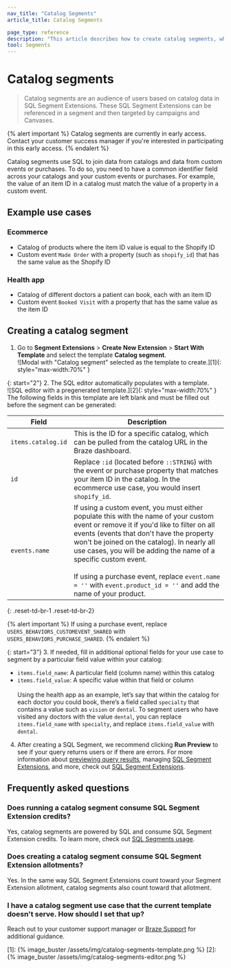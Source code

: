 ```yaml
---
nav_title: "Catalog Segments"
article_title: Catalog Segments

page_type: reference
description: "This article describes how to create catalog segments, which use catalog data in SQL Segment Extensions to build audiences of users."
tool: Segments
---
```


# Catalog segments

> Catalog segments are an audience of users based on catalog data in SQL Segment Extensions. These SQL Segment Extensions can be referenced in a segment and then targeted by campaigns and Canvases. 

{% alert important %}
Catalog segments are currently in early access. Contact your customer success manager if you're interested in participating in this early access.
{% endalert %}

Catalog segments use SQL to join data from catalogs and data from custom events or purchases. To do so, you need to have a common identifier field across your catalogs and your custom events or purchases. For example, the value of an item ID in a catalog must match the value of a property in a custom event.

## Example use cases

### Ecommerce

- Catalog of products where the item ID value is equal to the Shopify ID
- Custom event `Made Order` with a property (such as `shopify_id`) that has the same value as the Shopify ID

### Health app

- Catalog of different doctors a patient can book, each with an item ID  
- Custom event `Booked Visit` with a property that has the same value as the item ID

## Creating a catalog segment

1. Go to **Segment Extensions** > **Create New Extension** > **Start With Template** and select the template **Catalog segment**. <br>![Modal with "Catalog segment" selected as the template to create.][1]{: style="max-width:70%" }

{: start="2"}
2. The SQL editor automatically populates with a template. <br>![SQL editor with a pregenerated template.][2]{: style="max-width:70%" }<br>The following fields in this template are left blank and must be filled out before the segment can be generated:

| Field | Description |
| --- | --- |
| `items.catalog.id` | This is the ID for a specific catalog, which can be pulled from the catalog URL in the Braze dashboard. |
| `id` | Replace `:id` (located before `::STRING`) with the event or purchase property that matches your item ID in the catalog. In the ecommerce use case, you would insert `shopify_id`. |
| `events.name` |  If using a custom event, you must either populate this with the name of your custom event or remove it if you'd like to filter on all events (events that don't have the property won't be joined on the catalog). In nearly all use cases, you will be adding the name of a specific custom event.<br><br>If using a purchase event, replace `event.name = ''` with `event.product_id = ''` and add the name of your product.|
{: .reset-td-br-1 .reset-td-br-2}

{% alert important %}
If using a purchase event, replace `USERS_BEHAVIORS_CUSTOMEVENT_SHARED` with `USERS_BEHAVIORS_PURCHASE_SHARED`.
{% endalert %}

{: start=”3”}
3. If needed, fill in additional optional fields for your use case to segment by a particular field value within your catalog:
- `items.field_name`: A particular field (column name) within this catalog
- `items.field_value`: A specific value within that field or column <br><br> Using the health app as an example, let’s say that within the catalog for each doctor you could book, there’s a field called `specialty` that contains a value such as `vision` or `dental`. To segment users who have visited any doctors with the value `dental`, you can replace `items.field_name` with `specialty`, and replace `items.field_value` with `dental`. 

4. After creating a SQL Segment, we recommend clicking **Run Preview** to see if your query returns users or if there are errors. For more information about [previewing query results]({{site.baseurl}}/user_guide/engagement_tools/segments/sql_segments/#previewing-results), managing [SQL Segment Extensions]({{site.baseurl}}/user_guide/engagement_tools/segments/sql_segments/#managing-sql-segment-extensions), and more, check out [SQL Segment Extensions]({{site.baseurl}}/user_guide/engagement_tools/segments/sql_segments/). 

## Frequently asked questions

### Does running a catalog segment consume SQL Segment Extension credits?

Yes, catalog segments are powered by SQL and consume SQL Segment Extension credits. To learn more, check out [SQL Segments usage]({{site.baseurl}}/user_guide/engagement_tools/segments/sql_segments#monitoring-your-sql-segments-usage).

### Does creating a catalog segment consume SQL Segment Extension allotments?

Yes. In the same way SQL Segment Extensions count toward your Segment Extension allotment, catalog segments also count toward that allotment.

### I have a catalog segment use case that the current template doesn't serve. How should I set that up?

Reach out to your customer support manager or [Braze Support]({{site.baseurl}}/help/support/) for additional guidance.

[1]: {% image_buster /assets/img/catalog-segments-template.png %}
[2]: {% image_buster /assets/img/catalog-segments-editor.png %}